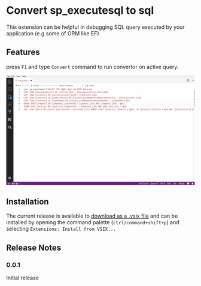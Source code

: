 # Convert sp_executesql to sql

This extension can be helpful in debugging SQL query executed by your application (e.g some of ORM like EF)

## Features

press `F1` and type `Convert` command to run convertor on active query.

![gif](images/convert.gif)

## Installation
The current release is available to [download as a .vsix file](https://github.com/PejmanNik/sqlops-spexecutesql-to-sql/releases/download/0.0.1/sqlops-spexecutesql-to-sql-0.0.1.vsix) and can be installed by opening the command palette (`ctrl/command+shift+p`) and selecting `Extensions: Install from VSIX...`

## Release Notes

### 0.0.1

Initial release
